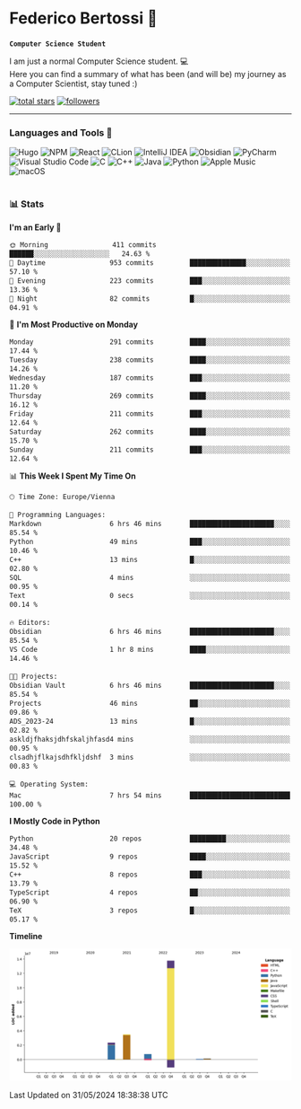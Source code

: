 # Federico Bertossi 🚀

**`Computer Science Student`**

[//]: # (Thanks to @ForrestKnight for the inspiration.)

<!-- TODO: Insert a banner image -->

I am just a normal Computer Science student. 💻 </br>
Here you can find a summary of what has been (and will be) my journey as a Computer Scientist, stay tuned :)

   <p>
      <a href="https://github.com/mrBymax?tab=repositories&sort=stargazers">
         <img alt="total stars" title="Total stars on GitHub" src="https://custom-icon-badges.demolab.com/github/stars/mrBymax?color=55960c&style=for-the-badge&labelColor=488207&logo=star"/></a>
<a href="https://github.com/mrBymax?tab=followers">
         <img alt="followers" title="Follow me on Github" src="https://custom-icon-badges.demolab.com/github/followers/mrBymax?color=236ad3&labelColor=1155ba&style=for-the-badge&logo=person-add&label=Follow&logoColor=white"/></a>
   </p>

---

<!-- TODO: Insert a GIF -->
### Languages and Tools 🧰

<!-- TODO: Change it with shields -->
![Hugo](https://img.shields.io/badge/Hugo-black.svg?style=for-the-badge&logo=Hugo)
![NPM](https://img.shields.io/badge/NPM-%23CB3837.svg?style=for-the-badge&logo=npm&logoColor=white)
![React](https://img.shields.io/badge/react-%2320232a.svg?style=for-the-badge&logo=react&logoColor=%2361DAFB)
![CLion](https://img.shields.io/badge/CLion-black?style=for-the-badge&logo=clion&logoColor=white)
![IntelliJ IDEA](https://img.shields.io/badge/IntelliJIDEA-000000.svg?style=for-the-badge&logo=intellij-idea&logoColor=white)
![Obsidian](https://img.shields.io/badge/Obsidian-%23483699.svg?style=for-the-badge&logo=obsidian&logoColor=white)
![PyCharm](https://img.shields.io/badge/pycharm-143?style=for-the-badge&logo=pycharm&logoColor=black&color=black&labelColor=green)
![Visual Studio Code](https://img.shields.io/badge/Visual%20Studio%20Code-0078d7.svg?style=for-the-badge&logo=visual-studio-code&logoColor=white)
![C](https://img.shields.io/badge/c-%2300599C.svg?style=for-the-badge&logo=c&logoColor=white)
![C++](https://img.shields.io/badge/c++-%2300599C.svg?style=for-the-badge&logo=c%2B%2B&logoColor=white)
![Java](https://img.shields.io/badge/java-%23ED8B00.svg?style=for-the-badge&logo=openjdk&logoColor=white)
![Python](https://img.shields.io/badge/python-3670A0?style=for-the-badge&logo=python&logoColor=ffdd54)
![Apple Music](https://img.shields.io/badge/Apple_Music-9933CC?style=for-the-badge&logo=apple-music&logoColor=white)
![macOS](https://img.shields.io/badge/mac%20os-000000?style=for-the-badge&logo=macos&logoColor=F0F0F0)


#

### 📊 Stats

<!-- ![My GitHub stats](https://github-readme-stats.vercel.app/api?username=mrBymax&show_icons=true&theme=dracula) -->


<!--START_SECTION:waka-->
**I'm an Early 🐤** 

```text
🌞 Morning                411 commits         ██████░░░░░░░░░░░░░░░░░░░   24.63 % 
🌆 Daytime                953 commits         ██████████████░░░░░░░░░░░   57.10 % 
🌃 Evening                223 commits         ███░░░░░░░░░░░░░░░░░░░░░░   13.36 % 
🌙 Night                  82 commits          █░░░░░░░░░░░░░░░░░░░░░░░░   04.91 % 
```
📅 **I'm Most Productive on Monday** 

```text
Monday                   291 commits         ████░░░░░░░░░░░░░░░░░░░░░   17.44 % 
Tuesday                  238 commits         ████░░░░░░░░░░░░░░░░░░░░░   14.26 % 
Wednesday                187 commits         ███░░░░░░░░░░░░░░░░░░░░░░   11.20 % 
Thursday                 269 commits         ████░░░░░░░░░░░░░░░░░░░░░   16.12 % 
Friday                   211 commits         ███░░░░░░░░░░░░░░░░░░░░░░   12.64 % 
Saturday                 262 commits         ████░░░░░░░░░░░░░░░░░░░░░   15.70 % 
Sunday                   211 commits         ███░░░░░░░░░░░░░░░░░░░░░░   12.64 % 
```


📊 **This Week I Spent My Time On** 

```text
🕑︎ Time Zone: Europe/Vienna

💬 Programming Languages: 
Markdown                 6 hrs 46 mins       █████████████████████░░░░   85.54 % 
Python                   49 mins             ███░░░░░░░░░░░░░░░░░░░░░░   10.46 % 
C++                      13 mins             █░░░░░░░░░░░░░░░░░░░░░░░░   02.80 % 
SQL                      4 mins              ░░░░░░░░░░░░░░░░░░░░░░░░░   00.95 % 
Text                     0 secs              ░░░░░░░░░░░░░░░░░░░░░░░░░   00.14 % 

🔥 Editors: 
Obsidian                 6 hrs 46 mins       █████████████████████░░░░   85.54 % 
VS Code                  1 hr 8 mins         ████░░░░░░░░░░░░░░░░░░░░░   14.46 % 

🐱‍💻 Projects: 
Obsidian Vault           6 hrs 46 mins       █████████████████████░░░░   85.54 % 
Projects                 46 mins             ██░░░░░░░░░░░░░░░░░░░░░░░   09.86 % 
ADS_2023-24              13 mins             █░░░░░░░░░░░░░░░░░░░░░░░░   02.82 % 
askldjfhaksjdhfskaljhfasd4 mins              ░░░░░░░░░░░░░░░░░░░░░░░░░   00.95 % 
clsadhjflkajsdhfkljdshf  3 mins              ░░░░░░░░░░░░░░░░░░░░░░░░░   00.83 % 

💻 Operating System: 
Mac                      7 hrs 54 mins       █████████████████████████   100.00 % 
```

**I Mostly Code in Python** 

```text
Python                   20 repos            █████████░░░░░░░░░░░░░░░░   34.48 % 
JavaScript               9 repos             ████░░░░░░░░░░░░░░░░░░░░░   15.52 % 
C++                      8 repos             ███░░░░░░░░░░░░░░░░░░░░░░   13.79 % 
TypeScript               4 repos             ██░░░░░░░░░░░░░░░░░░░░░░░   06.90 % 
TeX                      3 repos             █░░░░░░░░░░░░░░░░░░░░░░░░   05.17 % 
```



**Timeline**

![Lines of Code chart](https://raw.githubusercontent.com/mrBymax/mrBymax/main/assets/bar_graph.png)


 Last Updated on 31/05/2024 18:38:38 UTC
<!--END_SECTION:waka-->


[linkedin]: https://linkedin.com/federico-bertossi
[website]:  https://www.federicobertossi.com

</details>
